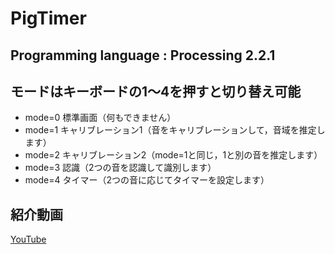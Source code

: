 ﻿# PigTimer

## Programming language : Processing 2.2.1


## モードはキーボードの1〜4を押すと切り替え可能

* mode=0 標準画面（何もできません）
* mode=1 キャリブレーション1（音をキャリブレーションして，音域を推定します）
* mode=2 キャリブレーション2（mode=1と同じ，1と別の音を推定します）
* mode=3 認識（2つの音を認識して識別します）
* mode=4 タイマー（2つの音に応じてタイマーを設定します）


## 紹介動画
[YouTube](https://youtu.be/Z8DOZ3PvtQU)